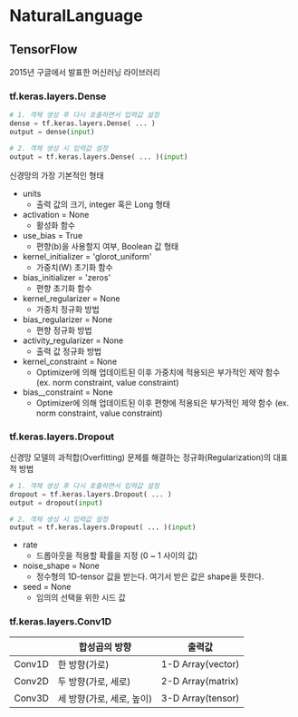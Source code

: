 # NaturalLanguage

## TensorFlow
2015년 구글에서 발표한 머신러닝 라이브러리

### tf.keras.layers.Dense
```python
# 1. 객체 생성 후 다시 호출하면서 입력값 설정
dense = tf.keras.layers.Dense( ... )
output = dense(input)

# 2. 객체 생성 시 입력값 설정
output = tf.keras.layers.Dense( ... )(input)
```

신경망의 가장 기본적인 형태
- units
    - 출력 값의 크기, integer 혹은 Long 형태
- activation = None
    - 활성화 함수
- use_bias = True
    - 편향(b)을 사용할지 여부, Boolean 값 형태
- kernel_initializer = 'glorot_uniform'
    - 가중치(W) 초기화 함수
- bias_initializer = 'zeros'
    - 편향 초기화 함수
- kernel_regularizer = None
    - 가중치 정규화 방법
- bias_regularizer = None
    - 편향 정규화 방법
- activity_regularizer = None
    - 출력 값 정규화 방법
- kernel_constraint = None
    - Optimizer에 의해 업데이트된 이후 가중치에 적용되은 부가적인 제약 함수 (ex. norm constraint, value constraint)
- bias__constraint = None
    - Optimizer에 의해 업데이트된 이후 편향에 적용되은 부가적인 제약 함수 (ex. norm constraint, value constraint)


### tf.keras.layers.Dropout
신경망 모델의 과적합(Overfitting) 문제를 해결하는 정규화(Regularization)의 대표적 방법
```python
# 1. 객체 생성 후 다시 호출하면서 입력값 설정
dropout = tf.keras.layers.Dropout( ... )
output = dropout(input)

# 2. 객체 생성 시 입력값 설정
output = tf.keras.layers.Dropout( ... )(input)
```
- rate
    - 드롭아웃을 적용할 확률을 지정 (0 ~ 1 사이의 값)
- noise_shape = None
    - 정수형의 1D-tensor 값을 받는다. 여기서 받은 값은 shape을 뜻한다.
- seed = None
    - 임의의 선택을 위한 시드 값

### tf.keras.layers.Conv1D
| |합성곱의 방향|출력값|
|------|---|---|
|Conv1D|한 방향(가로)|1-D Array(vector)|
|Conv2D|두 방향(가로, 세로)|2-D Array(matrix)|
|Conv3D|세 방향(가로, 세로, 높이)|3-D Array(tensor)|
